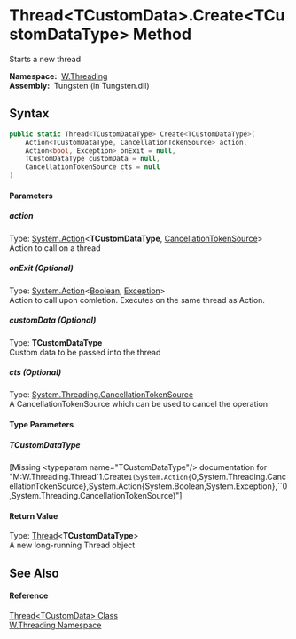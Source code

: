 Thread&lt;TCustomData>.Create&lt;TCustomDataType> Method
========================================================
  Starts a new thread

  **Namespace:**  [W.Threading][1]  
  **Assembly:**  Tungsten (in Tungsten.dll)

Syntax
------

```csharp
public static Thread<TCustomDataType> Create<TCustomDataType>(
	Action<TCustomDataType, CancellationTokenSource> action,
	Action<bool, Exception> onExit = null,
	TCustomDataType customData = null,
	CancellationTokenSource cts = null
)

```

#### Parameters

##### *action*
Type: [System.Action][2]&lt;**TCustomDataType**, [CancellationTokenSource][3]>  
Action to call on a thread

##### *onExit* (Optional)
Type: [System.Action][2]&lt;[Boolean][4], [Exception][5]>  
Action to call upon comletion. Executes on the same thread as Action.

##### *customData* (Optional)
Type: **TCustomDataType**  
Custom data to be passed into the thread

##### *cts* (Optional)
Type: [System.Threading.CancellationTokenSource][3]  
A CancellationTokenSource which can be used to cancel the operation

#### Type Parameters

##### *TCustomDataType*

[Missing &lt;typeparam name="TCustomDataType"/> documentation for "M:W.Threading.Thread`1.Create``1(System.Action{``0,System.Threading.CancellationTokenSource},System.Action{System.Boolean,System.Exception},``0,System.Threading.CancellationTokenSource)"]


#### Return Value
Type: [Thread][6]&lt;**TCustomDataType**>  
A new long-running Thread object

See Also
--------

#### Reference
[Thread&lt;TCustomData> Class][6]  
[W.Threading Namespace][1]  

[1]: ../README.md
[2]: http://msdn.microsoft.com/en-us/library/bb549311
[3]: http://msdn.microsoft.com/en-us/library/dd321629
[4]: http://msdn.microsoft.com/en-us/library/a28wyd50
[5]: http://msdn.microsoft.com/en-us/library/c18k6c59
[6]: README.md